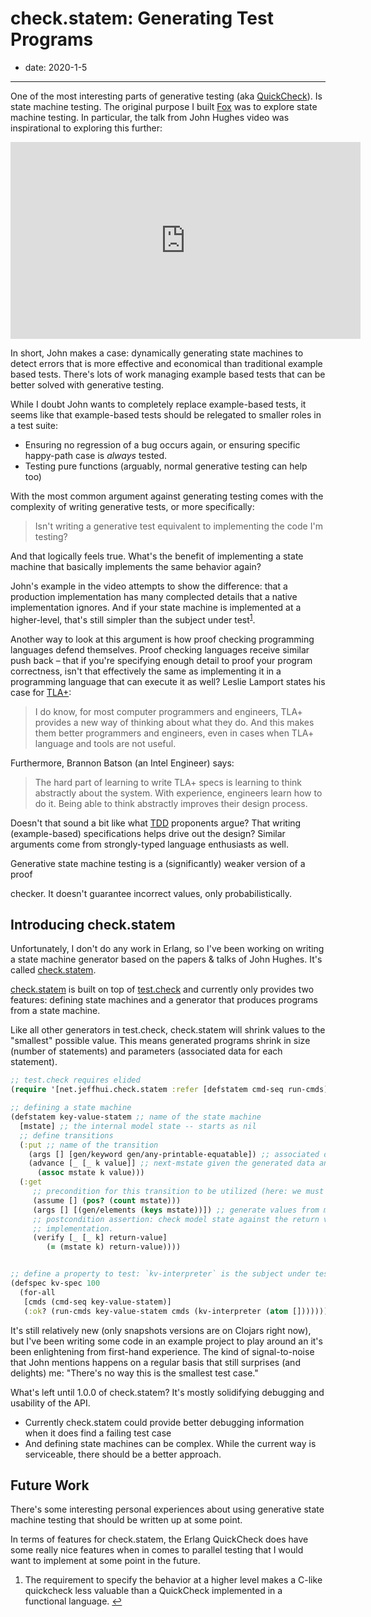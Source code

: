 # check.statem: Generating Test Programs

- date: 2020-1-5

--------------------------------

One of the most interesting parts of generative testing (aka [QuickCheck][]).
Is state machine testing. The original purpose I built [Fox][] was to explore
state machine testing. In particular, the talk from John Hughes video was
inspirational to exploring this further:

<p>
<iframe class="center lit" width="560" height="315"
src="https://www.youtube-nocookie.com/embed/zi0rHwfiX1Q" frameborder="0"
allow="accelerometer; autoplay; encrypted-media; gyroscope; picture-in-picture"
allowfullscreen></iframe>
</p>

In short, John makes a case: dynamically generating state machines to detect
errors that is more effective and economical than traditional example based
tests. There's lots of work managing example based tests that can be better
solved with generative testing.

While I doubt John wants to completely replace example-based tests, it seems
like that example-based tests should be relegated to smaller roles in a test
suite:

 - Ensuring no regression of a bug occurs again, or ensuring specific
   happy-path case is *always* tested.
 - Testing pure functions (arguably, normal generative testing can help too)

With the most common argument against generating testing comes with the
complexity of writing generative tests, or more specifically:

>   Isn't writing a generative test equivalent to implementing the code I'm testing?

And that logically feels true. What's the benefit of implementing a state
machine that basically implements the same behavior again?

John's example in the video attempts to show the difference: that a production
implementation has many complected details that a native implementation
ignores.  And if your state machine is implemented at a higher-level, that's
still simpler than the subject under test<sup><a href="#1" name="b1">1</a></sup>.

Another way to look at this argument is how proof checking programming
languages defend themselves. Proof checking languages receive similar push back
– that if you're specifying enough detail to proof your program correctness,
isn't that effectively the same as implementing it in a programming language
that can execute it as well? Leslie Lamport states his case for [TLA+][]:

> I do know, for most computer programmers and engineers, TLA+ provides a new
> way of thinking about what they do. And this makes them better programmers
> and engineers, even in cases when TLA+ language and tools are not useful.

Furthermore, Brannon Batson (an Intel Engineer) says:

> The hard part of learning to write TLA+ specs is learning to think abstractly
> about the system. With experience, engineers learn how to do it. Being able
> to think abstractly improves their design process.

Doesn't that sound a bit like what [TDD][] proponents argue? That writing
(example-based) specifications helps drive out the design? Similar arguments
come from strongly-typed language enthusiasts as well.

Generative state machine testing is a (significantly) weaker version of a proof

checker. It doesn't guarantee incorrect values, only probabilistically.

## Introducing check.statem

Unfortunately, I don't do any work in Erlang, so I've been working on writing a
state machine generator based on the papers & talks of John Hughes. It's called
[check.statem][].

[check.statem][] is built on top of [test.check][] and currently only provides
two features: defining state machines and a generator that produces programs
from a state machine.

Like all other generators in test.check, check.statem will shrink values to the
"smallest" possible value. This means generated programs shrink in size (number
of statements) and parameters (associated data for each statement).

```clojure
;; test.check requires elided
(require '[net.jeffhui.check.statem :refer [defstatem cmd-seq run-cmds]])

;; defining a state machine
(defstatem key-value-statem ;; name of the state machine
  [mstate] ;; the internal model state -- starts as nil
  ;; define transitions
  (:put ;; name of the transition
    (args [] [gen/keyword gen/any-printable-equatable]) ;; associated data generators for this transition
    (advance [_ [_ k value]] ;; next-mstate given the generated data and the current mstate
      (assoc mstate k value)))
  (:get
     ;; precondition for this transition to be utilized (here: we must have stored something)
     (assume [] (pos? (count mstate)))
     (args [] [(gen/elements (keys mstate))]) ;; generate values from model state
     ;; postcondition assertion: check model state against the return value of the subject-under-test
     ;; implementation.
     (verify [_ [_ k] return-value]
        (= (mstate k) return-value))))


;; define a property to test: `kv-interpreter` is the subject under test
(defspec kv-spec 100
  (for-all
   [cmds (cmd-seq key-value-statem)]
   (:ok? (run-cmds key-value-statem cmds (kv-interpreter (atom []))))))
```

It's still relatively new (only snapshots versions are on Clojars right now),
but I've been writing some code in an example project to play around an it's
been enlightening from first-hand experience. The kind of signal-to-noise that
John mentions happens on a regular basis that still surprises (and delights)
me: "There's no way this is the smallest test case."

What's left until 1.0.0 of check.statem? It's mostly solidifying debugging and
usability of the API.

- Currently check.statem could provide better debugging information when it
  does find a failing test case
- And defining state machines can be complex. While the current way is
  serviceable, there should be a better approach.

## Future Work

There's some interesting personal experiences about using generative state
machine testing that should be written up at some point.

In terms of features for check.statem, the Erlang QuickCheck does have some
really nice features when in comes to parallel testing that I would want to
implement at some point in the future.

[QuickCheck]: https://hackage.haskell.org/package/QuickCheck
[Fox]: http://github.com/jeffh/Fox
[TLA+]: http://lamport.azurewebsites.net/video/intro.html
[TDD]: https://en.wikipedia.org/wiki/Test-driven_development
[check.statem]: https://github.com/jeffh/check.statem
[test.check]: https://github.com/clojure/test.check

<ol class="footnotes">
<li class="footnote"><a name="1"></a>The requirement to specify the behavior at a higher level makes a C-like
   quickcheck less valuable than a QuickCheck implemented in a functional
   language. <a href="#b1" class="back">&larrhk;</a>
</li>
</ol>
